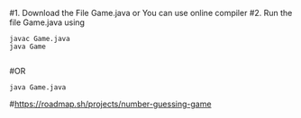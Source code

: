 #1. Download the File Game.java or You can use online compiler
#2. Run the file Game.java using 
```shell
javac Game.java
java Game


```
#OR
```shell
java Game.java
```

#https://roadmap.sh/projects/number-guessing-game
